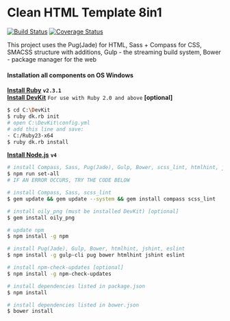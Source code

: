 # Clean HTML Template 8in1
[![Build Status](https://travis-ci.org/kudinovfedor/clean-html-template-8in1.svg?branch=master)](https://travis-ci.org/kudinovfedor/clean-html-template-8in1)
[![Coverage Status](https://coveralls.io/repos/github/kudinovfedor/clean-html-template-8in1/badge.svg?branch=master)](https://coveralls.io/github/kudinovfedor/clean-html-template-8in1?branch=master)

This project uses the Pug(Jade) for HTML, Sass + Compass for CSS, SMACSS structure with additions, Gulp - the streaming build system, Bower - package manager for the web
#### Installation all components on OS Windows
**[Install Ruby](http://rubyinstaller.org/downloads/)** **`v2.3.1`**<br/>
**[Install DevKit](http://rubyinstaller.org/downloads/)** `For use with Ruby 2.0 and above` **[optional]**<br/>
```sh
$ cd C:\DevKit
$ ruby dk.rb init
# open C:\DevKit\config.yml
# add this line and save:
- C:/Ruby23-x64
$ ruby dk.rb install
```
**[Install Node.js](https://nodejs.org/dist/latest-v4.x/)** **`v4`**

```sh
# install Compass, Sass, Pug(Jade), Gulp, Bower, scss_lint, htmlhint, jshint, eslint, dependencies
$ npm run set-all
# IF AN ERROR OCCURS, TRY THE CODE BELOW

# install Compass, Sass, scss_lint
$ gem update && gem update --system && gem install compass scss_lint

# install oily_png (must be installed DevKit) [optional]
$ gem install oily_png

# update npm
$ npm install -g npm

# install Pug(Jade), Gulp, Bower, htmlhint, jshint, eslint
$ npm install -g gulp-cli pug bower htmlhint jshint eslint

# install npm-check-updates [optional]
$ npm install -g npm-check-updates

# install dependencies listed in package.json
$ npm install

# install dependencies listed in bower.json
$ bower install
```
